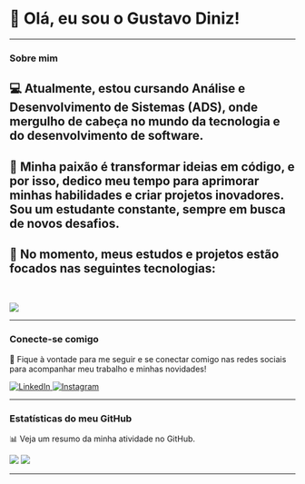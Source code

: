 # 👋 Olá, eu sou o Gustavo Diniz!

---

### Sobre mim

## 💻 Atualmente, estou cursando **Análise e Desenvolvimento de Sistemas (ADS)**, onde mergulho de cabeça no mundo da tecnologia e do desenvolvimento de software.

## 🚀 Minha paixão é transformar ideias em código, e por isso, dedico meu tempo para aprimorar minhas habilidades e criar projetos inovadores. Sou um estudante constante, sempre em busca de novos desafios.

## 🌱 No momento, meus estudos e projetos estão focados nas seguintes tecnologias:

<br>

<p align="left">
  <a href="https://skillicons.dev">
    <img src="https://skillicons.dev/icons?i=java,python,html,css,javascript,typescript,git,spring,linux,aws" />
  </a>
</p>

---

### Conecte-se comigo

🔗 Fique à vontade para me seguir e se conectar comigo nas redes sociais para acompanhar meu trabalho e minhas novidades!

<p align="left">
<a href="https://www.linkedin.com/in/gustavo-diniz-30397b29a/" target="_blank">
  <img src="https://img.shields.io/badge/LinkedIn-0077B5?style=for-the-badge&logo=linkedin&logoColor=white" alt="LinkedIn"/>
</a>
<a href="https://www.instagram.com/gdinizz_21/" target="_blank">
  <img src="https://img.shields.io/badge/Instagram-E4405F?style=for-the-badge&logo=instagram&logoColor=white" alt="Instagram"/>
</a>
</p>

---

### Estatísticas do meu GitHub

📊 Veja um resumo da minha atividade no GitHub.

<picture>
  <source srcset="https://github-readme-stats.vercel.app/api?username=Gugzz21&show_icons=true&theme=dark" media="(prefers-color-scheme: dark)" />
  <source srcset="https://github-readme-stats.vercel.app/api?username=Gugzz21&show_icons=true&theme=dark" media="(prefers-color-scheme: dark)" />
  <img src="https://github-readme-stats.vercel.app/api?username=Gugzz21&show_icons=true&theme=nord" />
</picture>

<picture>
  <source srcset="https://github-readme-stats.vercel.app/api/top-langs/?username=Gugzz21&layout=compact&theme=dark" media="(prefers-color-scheme: dark)" />
  <source srcset="https://github-readme-stats.vercel.app/api/top-langs/?username=Gugzz21&layout=compact&theme=dark" media="(prefers-color-scheme: dark)" />
  <img src="https://github-readme-stats.vercel.app/api/top-langs/?username=Gugzz21&layout=compact&theme=nord" />
</picture>


---
